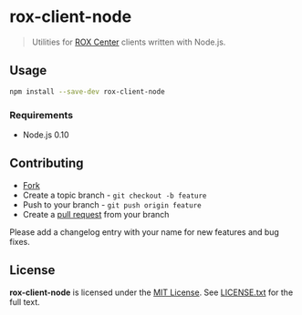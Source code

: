 # rox-client-node

> Utilities for [ROX Center](https://github.com/lotaris/rox-center) clients written with Node.js.



## Usage

```bash
npm install --save-dev rox-client-node
```

### Requirements

* Node.js 0.10



## Contributing

* [Fork](https://help.github.com/articles/fork-a-repo)
* Create a topic branch - `git checkout -b feature`
* Push to your branch - `git push origin feature`
* Create a [pull request](http://help.github.com/pull-requests/) from your branch

Please add a changelog entry with your name for new features and bug fixes.



## License

**rox-client-node** is licensed under the [MIT License](http://opensource.org/licenses/MIT).
See [LICENSE.txt](LICENSE.txt) for the full text.
